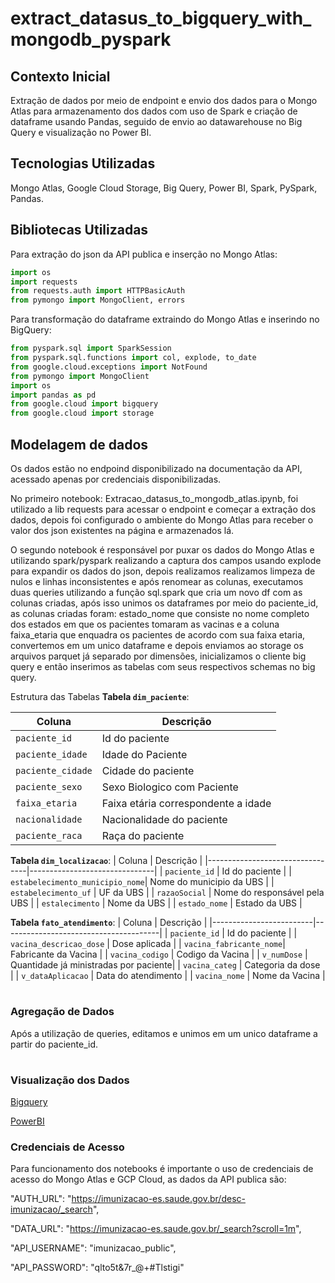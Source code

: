 # extract_datasus_to_bigquery_with_mongodb_pyspark
## Contexto Inicial
Extração de dados por meio de endpoint e envio dos dados para o Mongo Atlas para armazenamento dos dados com uso de Spark e criação de dataframe usando Pandas, seguido de envio ao datawarehouse no Big Query e visualização no Power BI.

## Tecnologias Utilizadas
Mongo Atlas, Google Cloud Storage, Big Query, Power BI, Spark, PySpark, Pandas.

## Bibliotecas Utilizadas
Para extração do json da API publica e inserção no Mongo Atlas:
```python
import os
import requests
from requests.auth import HTTPBasicAuth
from pymongo import MongoClient, errors
```

Para transformação do dataframe extraindo do Mongo Atlas e inserindo no BigQuery:
```python
from pyspark.sql import SparkSession
from pyspark.sql.functions import col, explode, to_date
from google.cloud.exceptions import NotFound
from pymongo import MongoClient
import os
import pandas as pd
from google.cloud import bigquery
from google.cloud import storage
```

## Modelagem de dados
Os dados estão no endpoind disponibilizado na documentação da API, acessado apenas por credenciais disponibilizadas.

No primeiro notebook: Extracao_datasus_to_mongodb_atlas.ipynb, foi utilizado a lib requests para acessar o endpoint e começar a extração dos dados, depois foi configurado o ambiente do Mongo Atlas para receber o valor dos json existentes na página e armazenados lá.

O segundo notebook é responsável por puxar os dados do Mongo Atlas e utilizando spark/pyspark realizando a captura dos campos usando explode para expandir os dados do json, depois realizamos realizamos limpeza de nulos e linhas inconsistentes e após renomear as colunas, executamos duas queries utilizando a função sql.spark que cria um novo df com as colunas criadas, após isso unimos os dataframes por meio do paciente_id, as colunas criadas foram: estado_nome que consiste no nome completo dos estados em que os pacientes tomaram as vacinas e a coluna faixa_etaria que enquadra os pacientes de acordo com sua faixa etaria, convertemos em um unico dataframe e depois enviamos ao storage os arquivos parquet já separado por dimensões, inicializamos o cliente big query e então inserimos as tabelas com seus respectivos schemas no big query.

Estrutura das Tabelas
**Tabela `dim_paciente`**:

| Coluna           | Descrição                             |
|------------------|---------------------------------------|
| `paciente_id`    | Id do paciente                        |
| `paciente_idade` | Idade do Paciente                     |
| `paciente_cidade`| Cidade do paciente                    |
| `paciente_sexo`  | Sexo Biologico com Paciente           |
| `faixa_etaria`   | Faixa etária correspondente a idade   |
| `nacionalidade`  | Nacionalidade do paciente             |
| `paciente_raca`  | Raça do paciente                      |

**Tabela `dim_localizacao`**:
| Coluna                          | Descrição                     |
|---------------------------------|-------------------------------|
| `paciente_id`                   | Id do paciente                |
| `estabelecimento_municipio_nome`| Nome do municipio da UBS      |
| `estabelecimento_uf`            | UF da UBS                     |
| `razaoSocial`                   | Nome do responsável pela UBS  |
| `estalecimento`                 | Nome da UBS                   |
| `estado_nome`                   | Estado da UBS                 |


**Tabela `fato_atendimento`**:
| Coluna                  | Descrição                             |
|-------------------------|---------------------------------------|
| `paciente_id`           | Id do paciente                        |
| `vacina_descricao_dose` | Dose aplicada                         |
| `vacina_fabricante_nome`| Fabricante da Vacina                  |
| `vacina_codigo`         | Codigo da Vacina                      |
| `v_numDose`             | Quantidade já ministradas por paciente|
| `vacina_categ`          | Categoria da dose                     |
| `v_dataAplicacao`       | Data do atendimento                   |
| `vacina_nome`           | Nome da Vacina                        |

#
### Agregação de Dados
Após a utilização de queries, editamos e unimos em um unico dataframe a partir do paciente_id.
#
### Visualização dos Dados
[Bigquery](https://console.cloud.google.com/bigquery?ws=!1m4!1m3!3m2!1smywebscrap-423316!2sestudos_gcp)

[PowerBI](https://app.powerbi.com/groups/me/reports/6665096e-92e1-4515-85f5-e05794abb6c5?ctid=6c60811c-739e-4044-a1d3-8c56a8a50c87&pbi_source=linkShare)
### Credenciais de Acesso
Para funcionamento dos notebooks é importante o uso de credenciais de acesso do Mongo Atlas e GCP Cloud, as dados da API publica são:

"AUTH_URL": "https://imunizacao-es.saude.gov.br/desc-imunizacao/_search",

"DATA_URL": "https://imunizacao-es.saude.gov.br/_search?scroll=1m",

"API_USERNAME": "imunizacao_public",

"API_PASSWORD": "qlto5t&7r_@+#Tlstigi"
